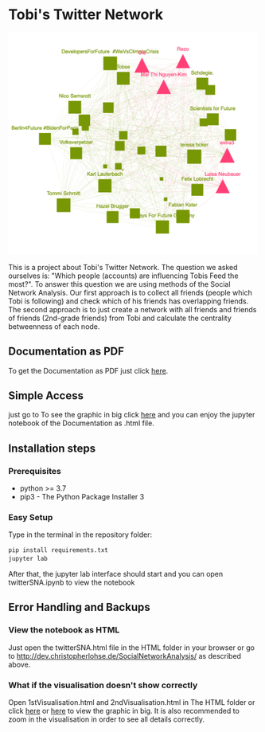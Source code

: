 # Tobi's Twitter Network

<img src="visualisation.png"  width="500">

This is a project about Tobi's Twitter Network. The question we asked ourselves is: "Which people (accounts) are influencing Tobis Feed the most?". To answer this question we are using methods of the Social Network Analysis. Our first approach is to collect all friends (people which Tobi is following) and check which of his friends has overlapping friends. The second approach is to just create a network with all friends and friends of friends (2nd-grade friends) from Tobi and calculate the centrality betweenness of each node.

## Documentation as PDF
To get the Documentation as PDF just click [here](http://dev.christopherlohse.de/SocialNetworkAnalysis/Dokumentation.pdf).

## Simple Access 

just go to To see the graphic in big click
[here](http://dev.christopherlohse.de/SocialNetworkAnalysis/) and you can enjoy the jupyter notebook of the Documentation as .html file.

## Installation steps

### Prerequisites

- python >= 3.7
- pip3 - The Python Package Installer 3

### Easy Setup

Type in the terminal in the repository folder:

``` bash
pip install requirements.txt
jupyter lab
```

After that, the jupyter lab interface should start and you can open twitterSNA.ipynb to view the notebook

## Error Handling and Backups

### View the notebook as HTML 

Just open the twitterSNA.html file in the HTML folder in your browser or go to http://dev.christopherlohse.de/SocialNetworkAnalysis/ as described above.

### What if the visualisation doesn't show correctly

Open 1stVisualisation.html and 2ndVisualisation.html in The HTML folder or click
[here](http://dev.christopherlohse.de/SocialNetworkAnalysis/HTML/1stVisualisation.html) or 
[here](http://dev.christopherlohse.de/SocialNetworkAnalysis/HTML/2ndVisualisation.html) to view the graphic in big. It is also recommended to zoom in the visualisation in order to see all details correctly.


